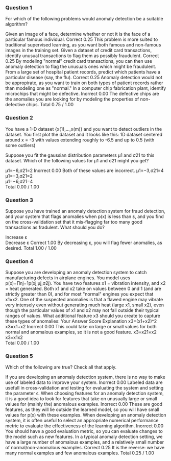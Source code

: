 ### Question 1
For which of the following problems would anomaly detection be a suitable algorithm?

Given an image of a face, determine whether or not it is the face of a particular famous individual.	Correct	0.25	This problem is more suited to traditional supervised learning, as you want both famous and non-famous images in the training set.
Given a dataset of credit card transactions, identify unusual transactions to flag them as possibly fraudulent.	Correct	0.25	By modeling "normal" credit card transactions, you can then use anomaly detection to flag the unusuals ones which might be fraudulent.
From a large set of hospital patient records, predict which patients have a particular disease (say, the flu).	Correct	0.25	Anomaly detection would not be appropirate, as you want to train on both types of patient records rather than modeling one as "normal."
In a computer chip fabrication plant, identify microchips that might be defective.	Inorrect	0.00	The defective chips are the anomalies you are looking for by modeling the properties of non-defective chips.
Total		0.75 / 1.00	

### Question 2
You have a 1-D dataset {x(1),…,x(m)} and you want to detect outliers in the dataset. You first plot the dataset and it looks like this: 
1D dataset centered around x = -3 with values extending roughly to -6.5 and up to 0.5 (with some outliers)

Suppose you fit the gaussian distribution parameters μ1 and σ21 to this dataset. Which of the following values for μ1 and σ21 might you get?

μ1=−6,σ21=2	Inorrect	0.00	Both of these values are incorrect.
μ1=−3,σ21=4			
μ1=−3,σ21=2			
μ1=−6,σ21=4			
Total		0.00 / 1.00	

### Question 3
Suppose you have trained an anomaly detection system for fraud detection, and your system that flags anomalies when p(x) is less than ε, and you find on the cross-validation set that it mis-flagging far too many good transactions as fradulent. What should you do?

Increase ε			
Decrease ε	Correct	1.00	By decreasing ε, you will flag fewer anomalies, as desired.
Total		1.00 / 1.00	

### Question 4
Suppose you are developing an anomaly detection system to catch manufacturing defects in airplane engines. You model uses p(x)=∏nj=1p(xj;μj,σ2j). You have two features x1 = vibration intensity, and x2 = heat generated. Both x1 and x2 take on values between 0 and 1 (and are strictly greater than 0), and for most "normal" engines you expect that x1≈x2. One of the suspected anomalies is that a flawed engine may vibrate very intensely even without generating much heat (large x1, small x2), even though the particular values of x1 and x2 may not fall outside their typical ranges of values. What additional feature x3 should you create to capture these types of anomalies:
Your Answer		Score	Explanation
x3=(x1+x2)^2			
x3=x1+x2	Inorrect	0.00	This could take on large or small values for both normal and anomalous examples, so it is not a good feature.
x3=x21×x2			
x3=x1x2			
Total		0.00 / 1.00	

### Question 5
Which of the following are true? Check all that apply.

If you are developing an anomaly detection system, there is no way to make use of labeled data to improve your system.	Inorrect	0.00	Labeled data are usefull in cross-validation and testing for evaluating the system and setting the parameter ϵ.
When choosing features for an anomaly detection system, it is a good idea to look for features that take on unusually large or small values for (mainly the) anomalous examples.	Inorrect	0.00	These are good features, as they will lie outside the learned model, so you will have small values for p(x) with these examples.
When developing an anomaly detection system, it is often useful to select an appropriate numerical performance metric to evaluate the effectiveness of the learning algorithm.	Inorrect	0.00	You should have a good evaluation metric, so you can evaluate changes to the model such as new features.
In a typical anomaly detection setting, we have a large number of anomalous examples, and a relatively small number of normal/non-anomalous examples.	Correct	0.25	It is the reverse: we have many normal examples and few anomalous examples.
Total		0.25 / 1.00
